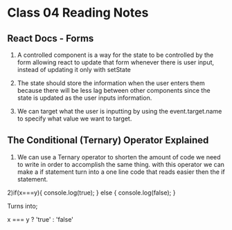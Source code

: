 # Class 04 Reading Notes

## React Docs - Forms

1) A controlled component is a way for the state to be controlled by the form allowing react to update that form whenever there is user input, instead of updating it only with setState

2) The state should store the information when the user enters them because there will be less lag between other components since the state is updated as the user inputs information.

3) We can target what the user is inputting by using the event.target.name to specify what value we want to target.

## The Conditional (Ternary) Operator Explained 

1) We can use a Ternary operator to shorten the amount of code we need to write in order to accomplish the same thing. with this operator we can make a if statement turn into a one line code that reads easier then the if statement.

2)if(x===y){
  console.log(true);
} else {
  console.log(false);
}

Turns into;

x === y ? 'true' : 'false'

